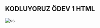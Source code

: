 ## KODLUYORUZ ÖDEV 1 HTML
![ss](https://raw.githubusercontent.com/yyukar/kodluyoruz-html-101/main/Screenshot%202022-12-20%20210958.jpg)
